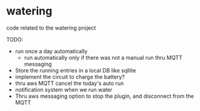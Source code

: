 # watering
code related to the watering project


TODO:
- run once a day automatically
    - run automatically only if there was not a manual run thru MQTT messaging
- Store the running entries in a local DB like sqllite
- implement the circuit to charge the battery?
- thru aws MQTT cancel the today's auto run
- notification system when we run water
- Thru aws messaging option to stop the plugin, and disconnect from the MQTT